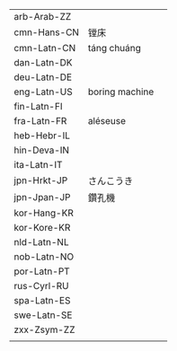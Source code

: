 | | | |
|-|-|-|
| arb-Arab-ZZ |  |  |
| cmn-Hans-CN | 镗床 |  |
| cmn-Latn-CN | táng chuáng |  |
| dan-Latn-DK |  |  |
| deu-Latn-DE |  |  |
| eng-Latn-US | boring machine |  |
| fin-Latn-FI |  |  |
| fra-Latn-FR | aléseuse |  |
| heb-Hebr-IL |  |  |
| hin-Deva-IN |  |  |
| ita-Latn-IT |  |  |
| jpn-Hrkt-JP | さんこうき |  |
| jpn-Jpan-JP | 鑽孔機 |  |
| kor-Hang-KR |  |  |
| kor-Kore-KR |  |  |
| nld-Latn-NL |  |  |
| nob-Latn-NO |  |  |
| por-Latn-PT |  |  |
| rus-Cyrl-RU |  |  |
| spa-Latn-ES |  |  |
| swe-Latn-SE |  |  |
| zxx-Zsym-ZZ |  |  |
|  |  |  |